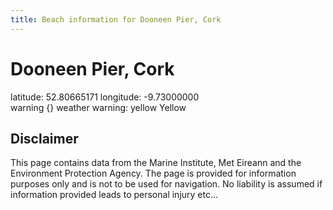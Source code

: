 ```yaml
---
title: Beach information for Dooneen Pier, Cork
---
```

# Dooneen Pier, Cork 

<div class="location-info">latitude: 52.80665171 longitude: -9.73000000</div>
<div class="met-eireann-warnings"><span class="material-icons {}-warning">warning</span>&nbsp;{} weather warning: yellow Yellow&nbsp;</div>
<div></div>

## Disclaimer

This page contains data from the Marine Institute, 
Met Eireann and the Environment Protection Agency. The page is provided for
information purposes only and is not to be used for navigation. No liability 
is assumed if information provided leads to personal injury etc...